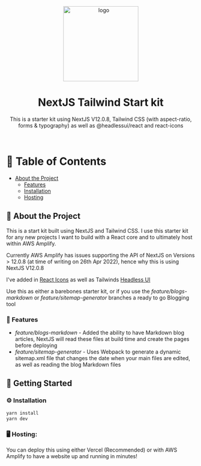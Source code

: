 <div align="center">
    <img src="https://cdn.3dnames.co/uploads/joemore.com/blogs/nextjs-tailwind-starterkit-md.webp" alt="logo" width="200" height="auto" />
    <h1>NextJS Tailwind Start kit</h1>
    <p>
    This is a starter kit using NextJS V12.0.8, Tailwind CSS (with aspect-ratio, forms & typography) as well as @headlessui/react and react-icons
    </p>
</div>

<br />

<!-- Table of Contents -->
# 📔 Table of Contents

- [About the Project](#about-the-project)
  * [Features](#features)
  * [Installation](#installation)
  * [Hosting](#hosting)

<!-- About the Project -->
## 🌟 About the Project

This is a start kit built using NextJS and Tailwind CSS. I use this starter kit for any new projects I want to build with a React core and to ultimately host within AWS Amplify.

Currently AWS Amplify has issues supporting the API of NextJS on Versions > 12.0.8 (at time of writing on 26th Apr 2022), hence why this is using NextJS V12.0.8

I've added in [React Icons](https://react-icons.github.io/react-icons/) as well as Tailwinds [Headless UI](https://headlessui.dev/react/tabs)

Use this as either a barebones starter kit, or if you use the *feature/blogs-markdown* or *feature/sitemap-generator* branches a ready to go Blogging tool


<!-- Features -->
### 🎯 Features

- *feature/blogs-markdown* - Added the ability to have Markdown blog articles, NextJS will read these files at build time and create the pages before deploying
- *feature/sitemap-generator* - Uses Webpack to generate a dynamic sitemap.xml file that changes the date when your main files are edited, as well as reading the blog Markdown files


<!-- Getting Started -->
## 	🧰 Getting Started

### ⚙️ Installation

```bash
yarn install
yarn dev
```

### 🖥 Hosting:

You can deploy this using either Vercel (Recommended) or with AWS Amplify to have a website up and running in minutes!